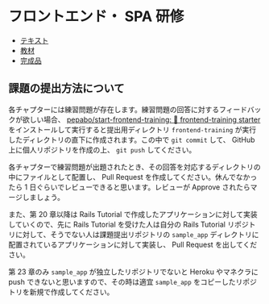 # フロントエンド・ SPA 研修

* [テキスト](https://pepabo.github.io/frontend-training/)
* [教材](./app_start/)
* [完成品](./app_goal/)

## 課題の提出方法について

各チャプターには練習問題が存在します。練習問題の回答に対するフィードバックが欲しい場合、 [pepabo/start-frontend-training: 🚀 frontend-training starter](https://github.com/pepabo/start-frontend-training/) をインストールして実行すると提出用ディレクトリ `frontend-training` が実行したディレクトリの直下に作成されます。この中で `git commit` して、 GitHub 上に個人リポジトリを作成の上、 `git push` してください。

各チャプターで練習問題が出題されたとき、その回答を対応するディレクトリの中にファイルとして配置し、 Pull Request を作成してください。休んでなかったら 1 日ぐらいでレビューできると思います。レビューが Approve されたらマージしましょう。

また、第 20 章以降は Rails Tutorial で作成したアプリケーションに対して実装していくので、先に Rails Tutorial を受けた人は自分の Rails Tutorial リポジトリに対して、そうでない人は課題提出リポジトリの `sample_app` ディレクトリに配置されているアプリケーションに対して実装し、 Pull Request を出してください。

第 23 章のみ `sample_app` が独立したリポジトリでないと Heroku やマネクラに push できないと思いますので、その時は適宜 `sample_app` をコピーしたリポジトリを新規で作成してください。
